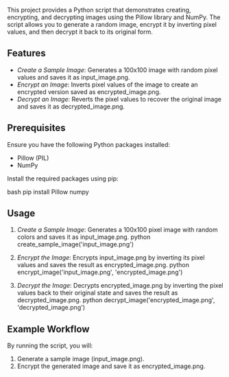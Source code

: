 This project provides a Python script that demonstrates creating, encrypting, and decrypting images using the Pillow library and NumPy. The script allows you to generate a random image, encrypt it by inverting pixel values, and then decrypt it back to its original form.

## Features

- *Create a Sample Image*: Generates a 100x100 image with random pixel values and saves it as input_image.png.
- *Encrypt an Image*: Inverts pixel values of the image to create an encrypted version saved as encrypted_image.png.
- *Decrypt an Image*: Reverts the pixel values to recover the original image and saves it as decrypted_image.png.

## Prerequisites

Ensure you have the following Python packages installed:
- Pillow (PIL)
- NumPy

Install the required packages using pip:

bash
pip install Pillow numpy


## Usage

1. *Create a Sample Image*: 
   Generates a 100x100 pixel image with random colors and saves it as input_image.png.
   python
   create_sample_image('input_image.png')
   

2. *Encrypt the Image*: 
   Encrypts input_image.png by inverting its pixel values and saves the result as encrypted_image.png.
   python
   encrypt_image('input_image.png', 'encrypted_image.png')
   

3. *Decrypt the Image*: 
   Decrypts encrypted_image.png by inverting the pixel values back to their original state and saves the result as decrypted_image.png.
   python
   decrypt_image('encrypted_image.png', 'decrypted_image.png')
   

## Example Workflow

By running the script, you will:
1. Generate a sample image (input_image.png).
2. Encrypt the generated image and save it as encrypted_image.png.
